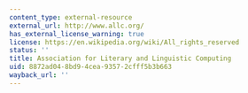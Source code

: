 ```yaml
---
content_type: external-resource
external_url: http://www.allc.org/
has_external_license_warning: true
license: https://en.wikipedia.org/wiki/All_rights_reserved
status: ''
title: Association for Literary and Linguistic Computing
uid: 8872ad04-8bd9-4cea-9357-2cfff5b3b663
wayback_url: ''
---
```

